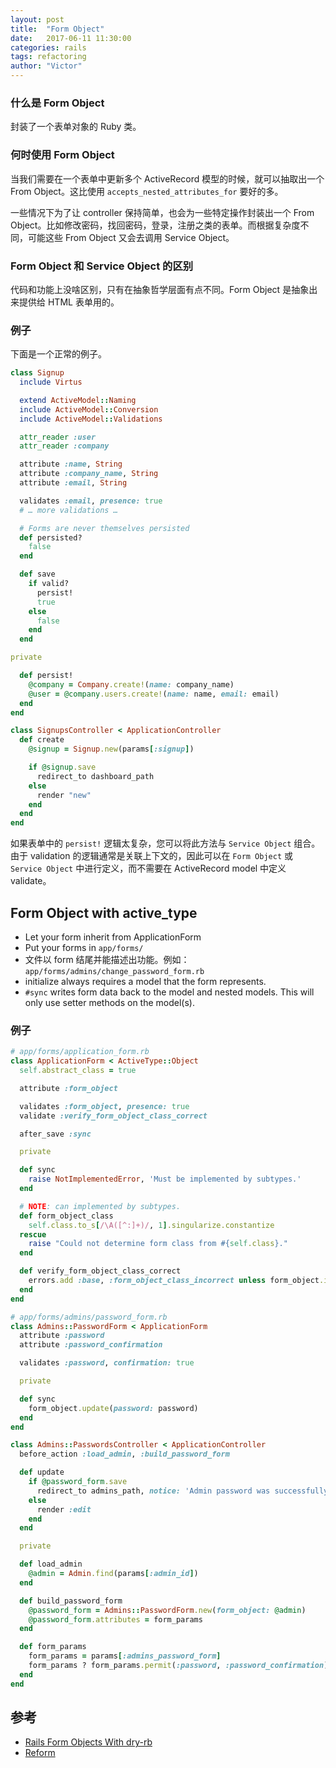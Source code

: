 ```yaml
---
layout: post
title:  "Form Object"
date:   2017-06-11 11:30:00
categories: rails
tags: refactoring
author: "Victor"
---
```


### 什么是 Form Object

封装了一个表单对象的 Ruby 类。

### 何时使用 Form Object

当我们需要在一个表单中更新多个 ActiveRecord 模型的时候，就可以抽取出一个 From Object。这比使用 `accepts_nested_attributes_for` 要好的多。

一些情况下为了让 controller 保持简单，也会为一些特定操作封装出一个 From Object。比如修改密码，找回密码，登录，注册之类的表单。而根据复杂度不同，可能这些 From Object 又会去调用 Service Object。

### Form Object 和 Service Object 的区别

代码和功能上没啥区别，只有在抽象哲学层面有点不同。Form Object 是抽象出来提供给 HTML 表单用的。

### 例子

下面是一个正常的例子。

```ruby
class Signup
  include Virtus

  extend ActiveModel::Naming
  include ActiveModel::Conversion
  include ActiveModel::Validations

  attr_reader :user
  attr_reader :company

  attribute :name, String
  attribute :company_name, String
  attribute :email, String

  validates :email, presence: true
  # … more validations …

  # Forms are never themselves persisted
  def persisted?
    false
  end

  def save
    if valid?
      persist!
      true
    else
      false
    end
  end

private

  def persist!
    @company = Company.create!(name: company_name)
    @user = @company.users.create!(name: name, email: email)
  end
end
```

```ruby
class SignupsController < ApplicationController
  def create
    @signup = Signup.new(params[:signup])

    if @signup.save
      redirect_to dashboard_path
    else
      render "new"
    end
  end
end
```

如果表单中的 `persist!` 逻辑太复杂，您可以将此方法与 `Service Object` 组合。由于 validation 的逻辑通常是关联上下文的，因此可以在 `Form Object` 或 `Service Object` 中进行定义，而不需要在 ActiveRecord model 中定义 validate。

## Form Object with active_type

* Let your form inherit from ApplicationForm
* Put your forms in `app/forms/`
* 文件以 form 结尾并能描述出功能。例如：`app/forms/admins/change_password_form.rb`
* initialize always requires a model that the form represents.
* `#sync` writes form data back to the model and nested models. This will only use setter methods on the model(s).

### 例子

```ruby
# app/forms/application_form.rb
class ApplicationForm < ActiveType::Object
  self.abstract_class = true

  attribute :form_object

  validates :form_object, presence: true
  validate :verify_form_object_class_correct

  after_save :sync

  private

  def sync
    raise NotImplementedError, 'Must be implemented by subtypes.'
  end

  # NOTE: can implemented by subtypes.
  def form_object_class
    self.class.to_s[/\A([^:]+)/, 1].singularize.constantize
  rescue
    raise "Could not determine form class from #{self.class}."
  end

  def verify_form_object_class_correct
    errors.add :base, :form_object_class_incorrect unless form_object.is_a? form_object_class
  end
end
```

```ruby
# app/forms/admins/password_form.rb
class Admins::PasswordForm < ApplicationForm
  attribute :password
  attribute :password_confirmation

  validates :password, confirmation: true

  private

  def sync
    form_object.update(password: password)
  end
end
```

```ruby
class Admins::PasswordsController < ApplicationController
  before_action :load_admin, :build_password_form

  def update
    if @password_form.save
      redirect_to admins_path, notice: 'Admin password was successfully updated.'
    else
      render :edit
    end
  end

  private

  def load_admin
    @admin = Admin.find(params[:admin_id])
  end

  def build_password_form
    @password_form = Admins::PasswordForm.new(form_object: @admin)
    @password_form.attributes = form_params
  end

  def form_params
    form_params = params[:admins_password_form]
    form_params ? form_params.permit(:password, :password_confirmation) : {}
  end
end
```

## 参考

* [Rails Form Objects With dry-rb](http://cucumbersome.net/2016/09/06/rails-form-objects-with-dry-rb.html)
* [Reform](https://github.com/trailblazer/reform)
